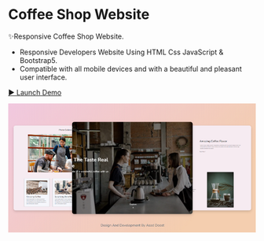 # Coffee Shop Website

✨Responsive Coffee Shop Website.
- Responsive Developers Website Using HTML Css JavaScript & Bootstrap5.
- Compatible with all mobile devices and with a beautiful and pleasant user interface.

[▶️ Launch Demo](https://asaddoost.github.io/Royal-Coffee/)

![preview img](/preview.jpg)
